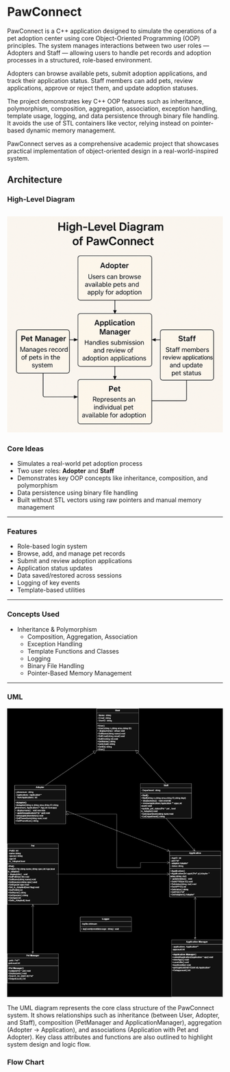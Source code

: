 # PawConnect
PawConnect is a C++ application designed to simulate the operations of a pet adoption center using core Object-Oriented Programming (OOP) principles. The system manages interactions between two user roles — Adopters and Staff — allowing users to handle pet records and adoption processes in a structured, role-based environment.

Adopters can browse available pets, submit adoption applications, and track their application status. Staff members can add pets, review applications, approve or reject them, and update adoption statuses.

The project demonstrates key C++ OOP features such as inheritance, polymorphism, composition, aggregation, association, exception handling, template usage, logging, and data persistence through binary file handling. It avoids the use of STL containers like vector, relying instead on pointer-based dynamic memory management.

PawConnect serves as a comprehensive academic project that showcases practical implementation of object-oriented design in a real-world-inspired system.

## Architecture

### High-Level Diagram
![High-Level Diagram](High-Level%20Digram.png)
---
### Core Ideas
- Simulates a real-world pet adoption process
- Two user roles: **Adopter** and **Staff**
- Demonstrates key OOP concepts like inheritance, composition, and polymorphism
- Data persistence using binary file handling
- Built without STL vectors using raw pointers and manual memory management
---
### Features
- Role-based login system
- Browse, add, and manage pet records
- Submit and review adoption applications
- Application status updates
- Data saved/restored across sessions
- Logging of key events
- Template-based utilities
---
### Concepts Used
- Inheritance & Polymorphism
  - Composition, Aggregation, Association
  - Exception Handling
  - Template Functions and Classes
  - Logging
  - Binary File Handling
  - Pointer-Based Memory Management

---
### UML
![High-Level Diagram](UML.drawio.png)

The UML diagram represents the core class structure of the PawConnect system. It shows relationships such as inheritance (between User, Adopter, and Staff), composition (PetManager and ApplicationManager), aggregation (Adopter → Application), and associations (Application with Pet and Adopter). Key class attributes and functions are also outlined to highlight system design and logic flow.

### Flow Chart






